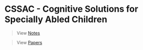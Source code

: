 # CSSAC - Cognitive Solutions for Specially Abled Children
> View [Notes](https://cssac.github.io/Documents/)

> View [Papers](https://cssac.github.io/Papers/)

